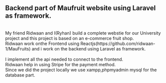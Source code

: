 ## Backend part of Maufruit website using Laravel as framework.
 <br />
 My friend Ridwaan and I(Ryhan) build a complete webstie for our University project and this project is based on an e-commerce fruit shop. <br />
 Ridwaan work onthe Frontend using Reactjs(https://github.com/ridwaan-1/MauFruits) and i work on the backend using Laravel as framework.<br />
 <br />
I implement all the api needed to connect to the frontend. <br />
Ridwaan help in using Stripe for the payment method. <br />
Since we did the project locally we use xampp,phpmyadmin mysql for the database part. <br />
